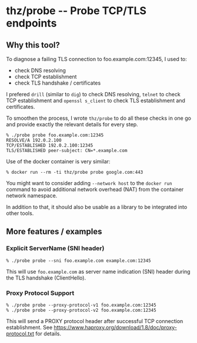 # thz/probe -- Probe TCP/TLS endpoints

## Why this tool?

To diagnose a failing TLS connection to foo.example.com:12345, I used to:

 - check DNS resolving
 - check TCP establishment
 - check TLS handshake / certificates

I prefered `drill` (similar to `dig`) to check DNS resolving, `telnet` to check TCP establishment and `openssl s_client` to check TLS establishment and certificates.

To smoothen the process, I wrote `thz/probe` to do all these checks in one go and provide exactly the relevant details for every step.

```
% ./probe probe foo.example.com:12345
RESOLVE/A 192.0.2.100
TCP/ESTABLISHED 192.0.2.100:12345
TLS/ESTABLISHED peer-subject: CN=*.example.com
```

Use of the docker container is very similar:
```
% docker run --rm -ti thz/probe probe google.com:443
```

You might want to consider adding `--network host` to the `docker run` command to avoid additional network overhead (NAT) from the container network namespace.

In addition to that, it should also be usable as a library to be integrated into other tools.

## More features / examples

### Explicit ServerName (SNI header)

```
% ./probe probe --sni foo.example.com example.com:12345
```

This will use `foo.example.com` as server name indication (SNI) header during the TLS handshake (ClientHello).

### Proxy Protocol Support

```
% ./probe probe --proxy-protocol-v1 foo.example.com:12345
% ./probe probe --proxy-protocol-v2 foo.example.com:12345
```

This will send a PROXY protocol header after successful TCP connection establishment. See https://www.haproxy.org/download/1.8/doc/proxy-protocol.txt for details.
